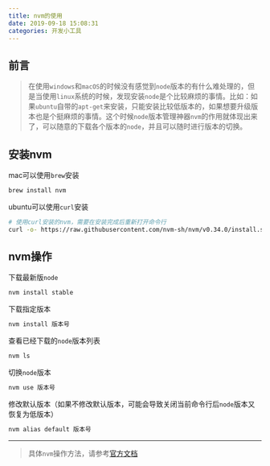 ```yaml
---
title: nvm的使用
date: 2019-09-18 15:08:31
categories: 开发小工具
---
```


## 前言

>在使用`windows`和`macOS`的时候没有感觉到`node`版本的有什么难处理的，但是当使用`linux`系统的时候，发现安装`node`是个比较麻烦的事情。比如：如果`ubuntu`自带的`apt-get`来安装，只能安装比较低版本的，如果想要升级版本也是个挺麻烦的事情。这个时候`node`版本管理神器`nvm`的作用就体现出来了，可以随意的下载各个版本的`node`，并且可以随时进行版本的切换。

## 安装nvm

mac可以使用`brew`安装

```bash
brew install nvm
```

ubuntu可以使用`curl`安装

```bash
# 使用curl安装的nvm，需要在安装完成后重新打开命令行
curl -o- https://raw.githubusercontent.com/nvm-sh/nvm/v0.34.0/install.sh | bash
```

## nvm操作

下载最新版`node`

```bash
nvm install stable
```

下载指定版本

```bash
nvm install 版本号
```

查看已经下载的`node`版本列表

```bash
nvm ls
```

切换`node`版本

```bash
nvm use 版本号
```

修改默认版本（如果不修改默认版本，可能会导致关闭当前命令行后`node`版本又恢复为低版本）

```bash
nvm alias default 版本号
```

***
>具体`nvm`操作方法，请参考[官方文档](https://github.com/nvm-sh/nvm#usage "nvm官方文档")
